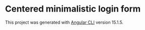 # Centered minimalistic login form

This project was generated with [Angular CLI](https://github.com/angular/angular-cli) version 15.1.5.


